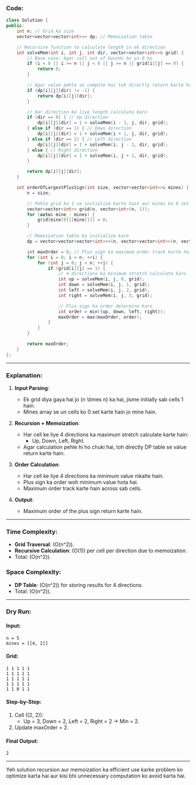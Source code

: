 ### Code:

```cpp
class Solution {
public:
    int n; // Grid ka size
    vector<vector<vector<int>>> dp; // Memoization table

    // Recursive function to calculate length in ek direction
    int solveMem(int i, int j, int dir, vector<vector<int>>& grid) {
        // Base case: Agar cell out of bounds ho ya 0 ho
        if (i < 0 || i >= n || j < 0 || j >= n || grid[i][j] == 0) {
            return 0;
        }

        // Agar value pehle se compute hai toh directly return karte hain
        if (dp[i][j][dir] != -1) {
            return dp[i][j][dir];
        }

        // Har direction ke liye length calculate karo
        if (dir == 0) { // Up direction
            dp[i][j][dir] = 1 + solveMem(i - 1, j, dir, grid);
        } else if (dir == 1) { // Down direction
            dp[i][j][dir] = 1 + solveMem(i + 1, j, dir, grid);
        } else if (dir == 2) { // Left direction
            dp[i][j][dir] = 1 + solveMem(i, j - 1, dir, grid);
        } else { // Right direction
            dp[i][j][dir] = 1 + solveMem(i, j + 1, dir, grid);
        }

        return dp[i][j][dir];
    }

    int orderOfLargestPlusSign(int size, vector<vector<int>>& mines) {
        n = size;

        // Pehle grid ko 1 se initialize karte hain aur mines ko 0 set karte hain
        vector<vector<int>> grid(n, vector<int>(n, 1));
        for (auto& mine : mines) {
            grid[mine[0]][mine[1]] = 0;
        }

        // Memoization table ko initialize karo
        dp = vector<vector<vector<int>>>(n, vector<vector<int>>(n, vector<int>(4, -1)));

        int maxOrder = 0; // Plus sign ka maximum order track karte hain
        for (int i = 0; i < n; ++i) {
            for (int j = 0; j < n; ++j) {
                if (grid[i][j] == 1) {
                    // 4 directions ka minimum stretch calculate karo
                    int up = solveMem(i, j, 0, grid);
                    int down = solveMem(i, j, 1, grid);
                    int left = solveMem(i, j, 2, grid);
                    int right = solveMem(i, j, 3, grid);

                    // Plus sign ka order determine karo
                    int order = min({up, down, left, right});
                    maxOrder = max(maxOrder, order);
                }
            }
        }

        return maxOrder;
    }
};
```

---

### Explanation:
1. **Input Parsing**:
   - Ek grid diya gaya hai jo \(n \times n\) ka hai, jisme initially sab cells 1 hain.
   - Mines array se un cells ko 0 set karte hain jo mine hain.

2. **Recursion + Memoization**:
   - Har cell ke liye 4 directions ka maximum stretch calculate karte hain:
     - Up, Down, Left, Right.
   - Agar calculation pehle hi ho chuki hai, toh directly DP table se value return karte hain.

3. **Order Calculation**:
   - Har cell ke liye 4 directions ka minimum value nikalte hain.
   - Plus sign ka order woh minimum value hota hai.
   - Maximum order track karte hain across sab cells.

4. **Output**:
   - Maximum order of the plus sign return karte hain.

---

### Time Complexity:
- **Grid Traversal**: \(O(n^2)\).
- **Recursive Calculation**: \(O(1)\) per cell per direction due to memoization.
- Total: \(O(n^2)\).

### Space Complexity:
- **DP Table**: \(O(n^2)\) for storing results for 4 directions.
- Total: \(O(n^2)\).

---

### Dry Run:
#### Input:
```plaintext
n = 5
mines = [[4, 2]]
```

#### Grid:
```plaintext
1 1 1 1 1
1 1 1 1 1
1 1 1 1 1
1 1 1 1 1
1 1 0 1 1
```

#### Step-by-Step:
1. Cell \((2, 2)\):
   - Up = 3, Down = 2, Left = 2, Right = 2 → Min = 2.
2. Update maxOrder = 2.

#### Final Output:
```plaintext
2
```

---

Yeh solution recursion aur memoization ka efficient use karke problem ko optimize karta hai aur kisi bhi unnecessary computation ko avoid karta hai.

